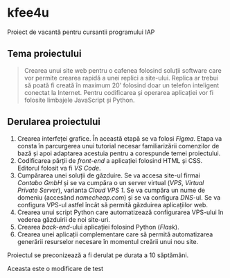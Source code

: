 # kfee4u

Proiect de vacantă pentru cursantii programului IAP

## Tema proiectului

> Crearea unui site web pentru o cafenea folosind soluții software care vor permite crearea rapidă a unei replici a site-ului. Replica ar trebui să poată fi creată în maximum 20' folosind doar un telefon inteligent conectat la Internet.
> Pentru codificarea și operarea aplicației vor fi folosite limbajele JavaScript și Python.

## Derularea proiectului

1. Crearea interfeței grafice. În această etapă se va folosi _Figma_. Etapa va consta în parcurgerea unui tutorial necesar familiarizării comenzilor de bază și apoi adaptarea acestuia pentru a corespunde temei proiectului.
2. Codificarea părții de _front-end_ a aplicației folosind HTML și CSS. Editorul folosit va fi _VS Code_.
3. Cumpărarea unei soluții de găzduire. Se va accesa site-ul firmai _Contabo GmbH_ și se va cumpăra o un server virtual (_VPS_, _Virtual Private Server_), varianta _Cloud VPS 1_. Se va cumpăra un nume de domeniu (accesând _namecheap.com_) și se va configura _DNS_-ul. Se va configura VPS-ul astfel încât să permită găzduirea aplicațiilor web.
4. Crearea unui script Python care automatizează configurarea VPS-ului în vederea găzduirii de noi site-uri.
5. Crearea _back-end_-ului aplicației folosind Python (_Flask_).
6. Crearea unei aplicații complementare care să permită automatizarea generării resurselor necesare în momentul creării unui nou site.

Proiectul se preconizează a fi derulat pe durata a 10 săptămâni.

Aceasta este o modificare de test
